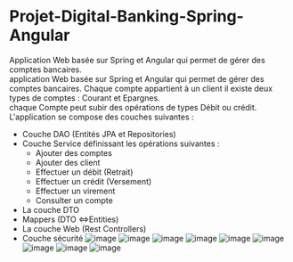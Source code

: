 # Projet-Digital-Banking-Spring-Angular
Application Web basée sur Spring et Angular qui permet de gérer des comptes bancaires.
<br>
application Web basée sur Spring et Angular qui permet de gérer des comptes bancaires. Chaque compte appartient à un client il existe deux types de comptes : Courant et Epargnes.<br> chaque Compte peut subir des opérations de types Débit ou crédit.<br>
L'application se compose des couches suivantes :<br>
 - Couche DAO (Entités JPA et Repositories)<br>
 - Couche Service définissant les opérations suivantes :<br>
    - Ajouter des comptes<br>
    - Ajouter des client<br>
    - Effectuer un débit (Retrait)<br>
    - Effectuer un crédit (Versement)<br>
    - Effectuer un virement<br>
    - Consulter un compte<br>
- La couche DTO<br>
- Mappers (DTO <=>Entities)<br>
- La couche Web (Rest Controllers)<br>
- Couche sécurité 
![image](https://user-images.githubusercontent.com/63150702/170846208-ac632105-023e-4c5c-8a96-9ddde04ddb99.png)
![image](https://user-images.githubusercontent.com/63150702/170846223-41d7ff7c-74be-4f37-86a2-3f5a768d01da.png)
![image](https://user-images.githubusercontent.com/63150702/170846234-88e16223-e7b7-4bd6-bb92-0e522b25eb75.png)
![image](https://user-images.githubusercontent.com/63150702/170846246-35b01fef-0e17-4c87-8e45-8de3e30a4fe2.png)
![image](https://user-images.githubusercontent.com/63150702/170846255-4904b6b1-6a7b-4a78-aaf8-346b46a8e9bd.png)
![image](https://user-images.githubusercontent.com/63150702/170846261-1de800fa-75c9-4f92-90e6-31ca5e85e512.png)
![image](https://user-images.githubusercontent.com/63150702/170846266-732fa70d-446e-400c-98cd-d906557928dd.png)
![image](https://user-images.githubusercontent.com/63150702/170846279-654ebf9b-d357-4705-9b3f-13514d68391d.png)
![image](https://user-images.githubusercontent.com/63150702/170846285-23b945c4-0bba-4e07-8582-d76995f52450.png)

